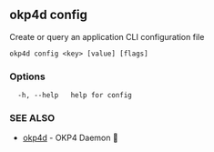 ## okp4d config

Create or query an application CLI configuration file

```
okp4d config <key> [value] [flags]
```

### Options

```
  -h, --help   help for config
```

### SEE ALSO

* [okp4d](okp4d.md)	 - OKP4 Daemon 👹
